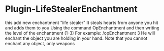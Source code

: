 # Plugin-LifeStealerEnchantment

this add new enchantment "life stealer" 
It steals hearts from anyone you hit and adds them to you
Using the command OpEnchantment and then writing the level of the enchantment (1-3)
For example:  /opEnchantment 3
He will enchant the object you are holding in your hand. Note that you cannot enchant any object, only weapons
